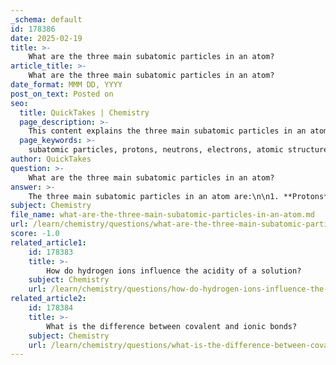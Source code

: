 ```yaml
---
_schema: default
id: 178386
date: 2025-02-19
title: >-
    What are the three main subatomic particles in an atom?
article_title: >-
    What are the three main subatomic particles in an atom?
date_format: MMM DD, YYYY
post_on_text: Posted on
seo:
  title: QuickTakes | Chemistry
  page_description: >-
    This content explains the three main subatomic particles in an atom: protons, neutrons, and electrons, detailing their properties and roles in atomic structure.
  page_keywords: >-
    subatomic particles, protons, neutrons, electrons, atomic structure, atomic number, nucleus, charge, chemical bonding
author: QuickTakes
question: >-
    What are the three main subatomic particles in an atom?
answer: >-
    The three main subatomic particles in an atom are:\n\n1. **Protons**: These are positively charged particles located in the nucleus of the atom. The number of protons in the nucleus determines the atomic number of the element and its identity.\n\n2. **Neutrons**: These are neutral particles, meaning they have no charge, and are also found in the nucleus alongside protons. Neutrons contribute to the atomic mass of the atom but do not affect its charge.\n\n3. **Electrons**: These are negatively charged particles that orbit the nucleus in electron shells. Electrons play a crucial role in chemical bonding and the behavior of atoms in reactions.\n\nTogether, these subatomic particles define the structure and properties of atoms, which are the fundamental building blocks of matter.
subject: Chemistry
file_name: what-are-the-three-main-subatomic-particles-in-an-atom.md
url: /learn/chemistry/questions/what-are-the-three-main-subatomic-particles-in-an-atom
score: -1.0
related_article1:
    id: 178383
    title: >-
        How do hydrogen ions influence the acidity of a solution?
    subject: Chemistry
    url: /learn/chemistry/questions/how-do-hydrogen-ions-influence-the-acidity-of-a-solution
related_article2:
    id: 178384
    title: >-
        What is the difference between covalent and ionic bonds?
    subject: Chemistry
    url: /learn/chemistry/questions/what-is-the-difference-between-covalent-and-ionic-bonds
---
```


&nbsp;